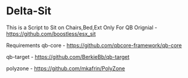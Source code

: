 # Delta-Sit
This is a Script to Sit on Chairs,Bed,Ext Only For QB 
Orignial - https://github.com/boostless/esx_sit

Requirements
qb-core - https://github.com/qbcore-framework/qb-core

qb-target - https://github.com/BerkieBb/qb-target

polyzone - https://github.com/mkafrin/PolyZone

